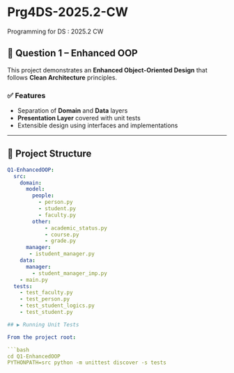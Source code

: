 # Prg4DS-2025.2-CW
Programming for DS : 2025.2 CW

## 📌 Question 1 – Enhanced OOP

This project demonstrates an **Enhanced Object-Oriented Design** that follows **Clean Architecture** principles.

### ✅ Features
- Separation of **Domain** and **Data** layers  
- **Presentation Layer** covered with unit tests  
- Extensible design using interfaces and implementations  

---

## 📂 Project Structure

```yaml
Q1-EnhancedOOP:
  src:
    domain:
      model:
        people:
          - person.py
          - student.py
          - faculty.py
        other:
            - academic_status.py
            - course.py
            - grade.py
      manager:
       - istudent_manager.py
    data:
      manager:
        - student_manager_imp.py
    - main.py
  tests:
    - test_faculty.py
    - test_person.py
    - test_student_logics.py
    - test_student.py

## ▶️ Running Unit Tests

From the project root:

```bash
cd Q1-EnhancedOOP
PYTHONPATH=src python -m unittest discover -s tests